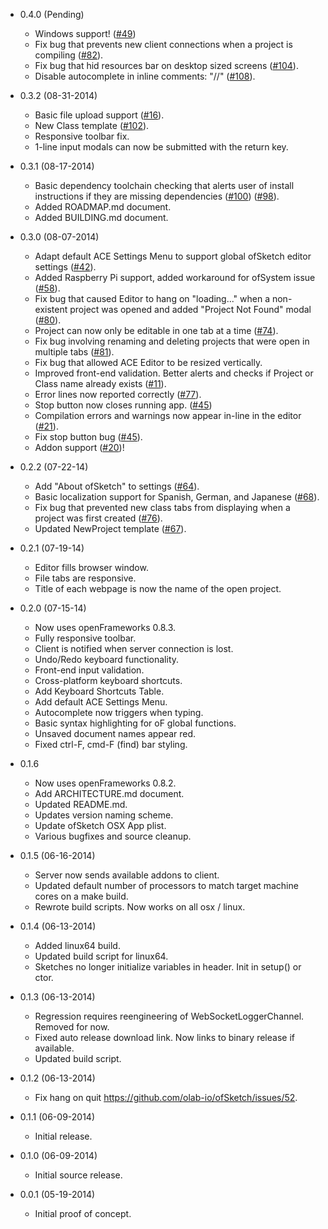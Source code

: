 - 0.4.0 (Pending)
	+ Windows support! ([#49](https://github.com/olab-io/ofSketch/issues/49))
	+ Fix bug that prevents new client connections when a project is compiling ([#82](https://github.com/olab-io/ofSketch/issues/82)).
	+ Fix bug that hid resources bar on desktop sized screens ([#104](https://github.com/olab-io/ofSketch/issues/104)).
	+ Disable autocomplete in inline comments: "//" ([#108](https://github.com/olab-io/ofSketch/issues/108)).

- 0.3.2 (08-31-2014)
	+ Basic file upload support ([#16](https://github.com/olab-io/ofSketch/issues/16)).
	+ New Class template ([#102](https://github.com/olab-io/ofSketch/issues/102)).
	+ Responsive toolbar fix.
	+ 1-line input modals can now be submitted with the return key.
	
- 0.3.1 (08-17-2014)
	+ Basic dependency toolchain checking that alerts user of install instructions if they are missing dependencies ([#100](https://github.com/olab-io/ofSketch/issues/100])) ([#98](https://github.com/olab-io/ofSketch/issues/98])). 
	+ Added ROADMAP.md document.
	+ Added BUILDING.md document.
	
- 0.3.0 (08-07-2014)
	+ Adapt default ACE Settings Menu to support global ofSketch editor settings ([#42](https://github.com/olab-io/ofSketch/issues/42)).
	+ Added Raspberry Pi support, added workaround for ofSystem issue ([#58](https://github.com/olab-io/ofSketch/issues/58)).
	+ Fix bug that caused Editor to hang on "loading..." when a non-existent project was opened and added "Project Not Found" modal ([#80](https://github.com/olab-io/ofSketch/issues/80)).
	+ Project can now only be editable in one tab at a time ([#74](https://github.com/olab-io/ofSketch/issues/74)).
	+ Fix bug involving renaming and deleting projects that were open in multiple tabs ([#81](https://github.com/olab-io/ofSketch/issues/81)).
	+ Fix bug that allowed ACE Editor to be resized vertically.
	+ Improved front-end validation. Better alerts and checks if Project or Class name already exists ([#11](https://github.com/olab-io/ofSketch/issues/11)).
	+ Error lines now reported correctly ([#77](https://github.com/olab-io/ofSketch/issues/77)).
	+ Stop button now closes running app. ([#45](https://github.com/olab-io/ofSketch/issues/45))
	+ Compilation errors and warnings now appear in-line in the editor ([#21](https://github.com/olab-io/ofSketch/issues/21)).
	+ Fix stop button bug ([#45](https://github.com/olab-io/ofSketch/issues/45)).
	+ Addon support ([#20](https://github.com/olab-io/ofSketch/issues/20))!
	
- 0.2.2 (07-22-14)
	+ Add "About ofSketch" to settings ([#64](https://github.com/olab-io/ofSketch/issues/64)).
	+ Basic localization support for Spanish, German, and Japanese ([#68](https://github.com/olab-io/ofSketch/issues/68)).
	+ Fix bug that prevented new class tabs from displaying when a project was first created ([#76](https://github.com/olab-io/ofSketch/issues/76)).
	+ Updated NewProject template ([#67](https://github.com/olab-io/ofSketch/issues/67)).
	

- 0.2.1 (07-19-14)
	+ Editor fills browser window.
	+ File tabs are responsive.
	+ Title of each webpage is now the name of the open project.

- 0.2.0 (07-15-14)
	+ Now uses openFrameworks 0.8.3.
	+ Fully responsive toolbar.
	+ Client is notified when server connection is lost.
	+ Undo/Redo keyboard functionality.
	+ Front-end input validation.
	+ Cross-platform keyboard shortcuts.
	+ Add Keyboard Shortcuts Table.
	+ Add default ACE Settings Menu.
	+ Autocomplete now triggers when typing.
	+ Basic syntax highlighting for oF global functions.
	+ Unsaved document names appear red.
	+ Fixed ctrl-F, cmd-F (find) bar styling.

- 0.1.6
    + Now uses openFrameworks 0.8.2.
    + Add ARCHITECTURE.md document.
    + Updated README.md.
    + Updates version naming scheme.
    + Update ofSketch OSX App plist.
    + Various bugfixes and source cleanup. 

- 0.1.5 (06-16-2014)
    + Server now sends available addons to client.
    + Updated default number of processors to match target machine cores on a make build.
    + Rewrote build scripts.  Now works on all osx / linux.

- 0.1.4 (06-13-2014)
    + Added linux64 build.
    + Updated build script for linux64.
    + Sketches no longer initialize variables in header.  Init in setup() or ctor.

- 0.1.3 (06-13-2014)
    + Regression requires reengineering of WebSocketLoggerChannel.  Removed for now.
    + Fixed auto release download link.  Now links to binary release if available.
    + Updated build script.

- 0.1.2 (06-13-2014)
    + Fix hang on quit https://github.com/olab-io/ofSketch/issues/52.
    
- 0.1.1 (06-09-2014)
    + Initial release.

- 0.1.0 (06-09-2014)
    + Initial source release.

- 0.0.1 (05-19-2014)
    + Initial proof of concept.
